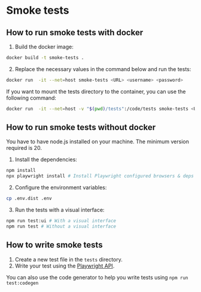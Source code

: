 # Smoke tests

## How to run smoke tests with docker

1. Build the docker image:
```bash
docker build -t smoke-tests .
```

2. Replace the necessary values in the command below and run the tests:
```bash
docker run  -it --net=host smoke-tests <URL> <username> <password>
```

If you want to mount the tests directory to the container, you can use the following command:
```bash
docker run  -it --net=host -v "$(pwd)/tests":/code/tests smoke-tests <URL> <username> <password>
```

## How to run smoke tests without docker

You have to have node.js installed on your machine. The minimum version required is 20.

1. Install the dependencies:
```bash
npm install
npx playwright install # Install Playwright configured browsers & deps
```

2. Configure the environment variables:
```bash
cp .env.dist .env
```

3. Run the tests with a visual interface:
```bash
npm run test:ui # With a visual interface
npm run test # Without a visual interface
```

## How to write smoke tests
1. Create a new test file in the `tests` directory.
2. Write your test using the [Playwright API](https://playwright.dev/docs).

You can also use the code generator to help you write tests using `npm run test:codegen`